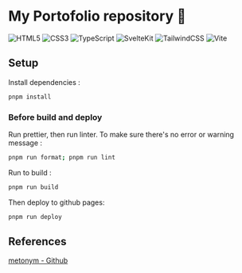 # My Portofolio repository 👋

![HTML5](https://img.shields.io/badge/html5-%23E34F26.svg?style=for-the-badge&logo=html5&logoColor=white)
![CSS3](https://img.shields.io/badge/css3-%231572B6.svg?style=for-the-badge&logo=css3&logoColor=white)
![TypeScript](https://img.shields.io/badge/typescript-%23007ACC.svg?style=for-the-badge&logo=typescript&logoColor=white)
![SvelteKit](https://img.shields.io/badge/sveltekit-%23f1413d.svg?style=for-the-badge&logo=svelte&logoColor=white)
![TailwindCSS](https://img.shields.io/badge/tailwindcss-%2338B2AC.svg?style=for-the-badge&logo=tailwind-css&logoColor=white)
![Vite](https://img.shields.io/badge/vite-%23646CFF.svg?style=for-the-badge&logo=vite&logoColor=white)

## Setup

Install dependencies :

```bash
pnpm install
```

### Before build and deploy

Run prettier, then run linter. To make sure there's no error or warning message :

```bash
pnpm run format; pnpm run lint
```

Run to build :

```bash
pnpm run build
```

Then deploy to github pages:

```bash
pnpm run deploy
```

## References

[metonym - Github](https://github.com/metonym/sveltekit-gh-pages)
